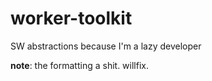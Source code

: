 # worker-toolkit
SW abstractions because I'm a lazy developer


**note**: the formatting a shit. willfix.
